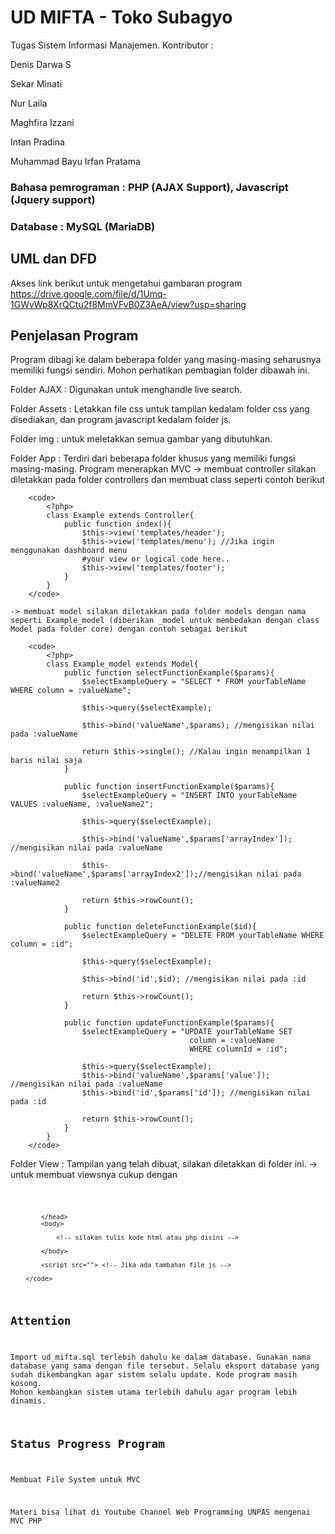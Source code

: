 # UD MIFTA - Toko Subagyo

Tugas Sistem Informasi Manajemen.
Kontributor : 

Denis Darwa S

Sekar Minati

Nur Laila

Maghfira Izzani

Intan Pradina

Muhammad Bayu Irfan Pratama

### Bahasa pemrograman : PHP (AJAX Support), Javascript (Jquery support)

### Database : MySQL (MariaDB)

## UML dan DFD
Akses link berikut untuk mengetahui gambaran program
	https://drive.google.com/file/d/1Umq-1GWvWp8XrQCtu2f8MmVFvB0Z3AeA/view?usp=sharing

## Penjelasan Program
Program dibagi ke dalam beberapa folder yang masing-masing seharusnya memiliki fungsi sendiri. Mohon perhatikan pembagian folder dibawah ini.

Folder AJAX : Digunakan untuk menghandle live search. 

Folder Assets : Letakkan file css untuk tampilan kedalam folder css yang disediakan, dan program javascript kedalam folder js. 

Folder img : untuk meletakkan semua gambar yang dibutuhkan.

Folder App : Terdiri dari beberapa folder khusus yang memiliki fungsi masing-masing. Program menerapkan MVC
	-> membuat controller silakan diletakkan pada folder controllers dan membuat class seperti contoh berikut
	
		<code> 
			<?php>
			class Example extends Controller{
				public function index(){
					$this->view('templates/header');
					$this->view('templates/menu'); //Jika ingin menggunakan dashboard menu
					#your view or logical code here..
					$this->view('templates/footer');
				}
			}
		</code>
	
	-> membuat model silakan diletakkan pada folder models dengan nama seperti Example_model (diberikan _model untuk membedakan dengan class Model pada folder core) dengan contoh sebagai berikut

		<code> 
			<?php>
			class Example_model extends Model{
				public function selectFunctionExample($params){
					$selectExampleQuery = "SELECT * FROM yourTableName WHERE column = :valueName";
					
					$this->query($selectExample);
					
					$this->bind('valueName',$params); //mengisikan nilai pada :valueName
					
					return $this->single(); //Kalau ingin menampilkan 1 baris nilai saja
				}

				public function insertFunctionExample($params){
					$selectExampleQuery = "INSERT INTO yourTableName VALUES :valueName, :valueName2";
					
					$this->query($selectExample);
					
					$this->bind('valueName',$params['arrayIndex']); //mengisikan nilai pada :valueName
					
					$this->bind('valueName',$params['arrayIndex2']);//mengisikan nilai pada :valueName2

					return $this->rowCount();
				}

				public function deleteFunctionExample($id){
					$selectExampleQuery = "DELETE FROM yourTableName WHERE column = :id";
					
					$this->query($selectExample);
					
					$this->bind('id',$id); //mengisikan nilai pada :id

					return $this->rowCount();
				}

				public function updateFunctionExample($params){
					$selectExampleQuery = "UPDATE yourTableName SET 
											column = :valueName
											WHERE columnId = :id";
					
					$this->query($selectExample);
					$this->bind('valueName',$params['value']); //mengisikan nilai pada :valueName
					$this->bind('id',$params['id']); //mengisikan nilai pada :id

					return $this->rowCount();
				}
			}
		</code>

Folder View : Tampilan yang telah dibuat, silakan diletakkan di folder ini.
	-> untuk membuat viewsnya cukup dengan
		<code>
				<link rel="stylesheet" href=""> <!-- Jika ada tambahan file css -->
			
			</head>
			<body>
			
				<!-- silakan tulis kode html atau php disini -->
			
			</body>
			
			<script src=""> <!-- Jika ada tambahan file js -->
		
		</code>

## Attention
Import ud_mifta.sql terlebih dahulu ke dalam database. Gunakan nama database yang sama dengan file tersebut. Selalu eksport database yang sudah dikembangkan agar sistem selalu update.
Kode program masih kosong. Mohon kembangkan sistem utama terlebih dahulu agar program lebih dinamis.

## Status Progress Program
Membuat File System untuk MVC

Materi bisa lihat di Youtube Channel Web Programming UNPAS mengenai MVC PHP
